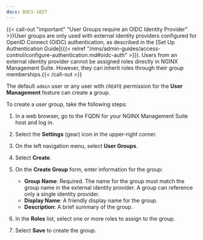```yaml
---
docs: DOCS-1027
---
```


{{< call-out "important" "User Groups require an OIDC Identity Provider" >}}User groups are only used with external identity providers configured for OpenID Connect (OIDC) authentication, as described in the [Set Up Authentication Guide]({{< relref "/nms/admin-guides/access-control/configure-authentication.md#oidc-auth" >}}). Users from an external identity provider cannot be assigned roles directly in NGINX Management Suite. However, they can inherit roles through their group memberships.{{< /call-out >}}

The default `admin` user or any user with `CREATE` permission for the **User Management** feature can create a group.

To create a user group, take the following steps:

1. In a web browser, go to the FQDN for your NGINX Management Suite host and log in.
1. Select the **Settings** (gear) icon in the upper-right corner.

1. On the left navigation menu, select **User Groups**.
1. Select **Create**.
1. On the **Create Group** form, enter information for the group:

   - **Group Name**: Required. The name for the group must match the group name in the external identity provider. A group can reference only a single identity provider.
   - **Display Name**: A friendly display name for the group.
   - **Description**: A brief summary of the group.

1. In the **Roles** list, select one or more roles to assign to the group.
1. Select **Save** to create the group.
